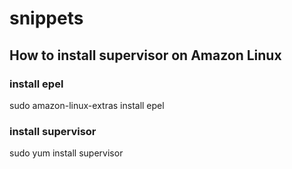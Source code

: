 # snippets

## How to install supervisor on Amazon Linux

### install epel
sudo amazon-linux-extras install epel

### install supervisor
sudo yum install supervisor

